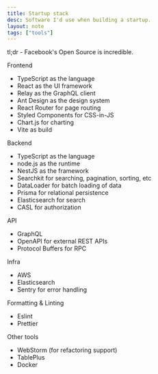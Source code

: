 ```yaml
---
title: Startup stack
desc: Software I'd use when building a startup.
layout: note
tags: ["tools"]
---
```


tl;dr - Facebook's Open Source is incredible.

Frontend

- TypeScript as the language
- React as the UI framework
- Relay as the GraphQL client
- Ant Design as the design system
- React Router for page routing
- Styled Components for CSS-in-JS
- Chart.js for charting
- Vite as build

Backend

- TypeScript as the language
- node.js as the runtime
- NestJS as the framework
- Searchkit for searching, pagination, sorting, etc
- DataLoader for batch loading of data
- Prisma for relational persistence
- Elasticsearch for search
- CASL for authorization

API

- GraphQL
- OpenAPI for external REST APIs
- Protocol Buffers for RPC

Infra

- AWS
- Elasticsearch
- Sentry for error handling

Formatting & Linting

- Eslint
- Prettier

Other tools

- WebStorm (for refactoring support)
- TablePlus
- Docker
